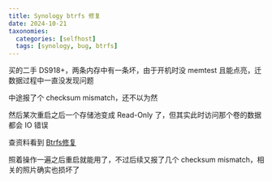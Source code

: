 ```yaml
---
title: Synology btrfs 修复
date: 2024-10-21
taxonomies:
  categories: [selfhost]
  tags: [synology, bug, btrfs]
---
```


买的二手 DS918+，两条内存中有一条坏，由于开机时没 memtest 且能点亮，迁数据过程中一直没发现问题

中途报了个 checksum mismatch，还不以为然

然后某次重启之后一个存储池变成 Read-Only 了，但其实此时访问那个卷的数据都会 IO 错误

查资料看到 [Btrfs修复](https://zyyme.com/btrfs-fix.html)

照着操作一遍之后重启就能用了，不过后续又报了几个 checksum mismatch，相关的照片确实也损坏了
